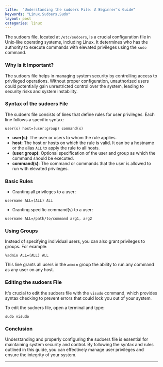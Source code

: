 ```yaml
---
title:  "Understanding the sudoers File: A Beginner's Guide"
keywords: "Linux,Sudoers,Sudo"
layout: post
categories: linux
---
```

The sudoers file, located at `/etc/sudoers`, is a crucial configuration file in Unix-like operating systems, including Linux. It determines who has the authority to execute commands with elevated privileges using the `sudo` command.

### Why is it Important?

The sudoers file helps in managing system security by controlling access to privileged operations. Without proper configuration, unauthorized users could potentially gain unrestricted control over the system, leading to security risks and system instability.

### Syntax of the sudoers File

The sudoers file consists of lines that define rules for user privileges. Each line follows a specific syntax:

``` user(s) host=(user:group) command(s) ```


- **user(s)**: The user or users to whom the rule applies.
- **host**: The host or hosts on which the rule is valid. It can be a hostname or the alias `ALL` to apply the rule to all hosts.
- **(user:group)**: Optional specification of the user and group as which the command should be executed.
- **command(s)**: The command or commands that the user is allowed to run with elevated privileges.

### Basic Rules

- Granting all privileges to a user:

``` username ALL=(ALL) ALL ```

- Granting specific command(s) to a user:

``` username ALL=/path/to/command arg1, arg2 ```


### Using Groups

Instead of specifying individual users, you can also grant privileges to groups. For example:

``` %admin ALL=(ALL) ALL ```

This line grants all users in the `admin` group the ability to run any command as any user on any host.

### Editing the sudoers File

It's crucial to edit the sudoers file with the `visudo` command, which provides syntax checking to prevent errors that could lock you out of your system. 

To edit the sudoers file, open a terminal and type:

``` sudo visudo ```

### Conclusion

Understanding and properly configuring the sudoers file is essential for maintaining system security and control. By following the syntax and rules outlined in this guide, you can effectively manage user privileges and ensure the integrity of your system.

--- 


